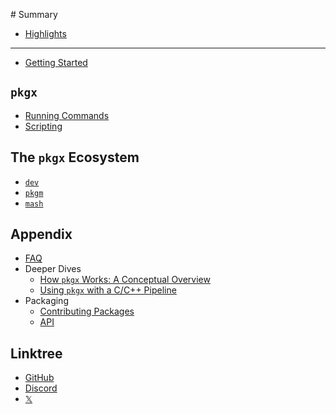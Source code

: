 ‌# Summary​

* [Highlights](README.md)

---

* [Getting Started](getting-started.md)

## `pkgx`

* [Running Commands](pkgx.md)
* [Scripting](scripting.md)

## The `pkgx` Ecosystem

* [`dev`](https://github.com/pkgxdev/dev)
* [`pkgm`](https://github.com/pkgxdev/pkgm)
* [`mash`](https://github.com/pkgxdev/mash)
​

## Appendix

* [FAQ](faq.md)
* Deeper Dives
  * [How `pkgx` Works: A Conceptual Overview](deeper-dives/conceptual-overview.md)
  * [Using `pkgx` with a C/C++ Pipeline](deeper-dives/c++.md)
* Packaging
  * [Contributing Packages](pkging/pantry.md)
  * [API](pkging/pantry-api.md)

## Linktree

* [GitHub](https://github.com/pkgxdev/)
* [Discord](https://discord.gg/rNwNUY83XS)
* [𝕏](https://x.com/pkgxdev)

